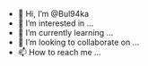 - 👋 Hi, I’m @Bul94ka
- 👀 I’m interested in ...
- 🌱 I’m currently learning ...
- 💞️ I’m looking to collaborate on ...
- 📫 How to reach me ...

<!---
Bul94ka/Bul94ka is a ✨ special ✨ repository because its `README.md` (this file) appears on your GitHub profile.
You can click the Preview link to take a look at your changes.
--->

